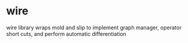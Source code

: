 # wire

wire library wraps mold and slip to implement graph manager, operator short cuts, and perform automatic differentiation
